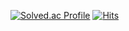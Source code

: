 [![Solved.ac Profile](http://mazassumnida.wtf/api/v2/generate_badge?boj=gkstj8300)](https://solved.ac/gkstj8300/)
[![Hits](https://hits.seeyoufarm.com/api/count/incr/badge.svg?url=https%3A%2F%2Fgithub.com%2Fgkstj8300&count_bg=%23BE53EB&title_bg=%23010101&icon=&icon_color=%23FFFFFF&title=Visitors&edge_flat=false)](https://hits.seeyoufarm.com)
